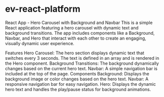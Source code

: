 # ev-react-platform
React App - Hero Carousel with Background and Navbar
This is a simple React application featuring a hero carousel with dynamic text and background transitions. The app includes components like a Background, Navbar, and Hero that interact with each other to create an engaging, visually dynamic user experience.

Features
Hero Carousel: The hero section displays dynamic text that switches every 3 seconds. The text is defined in an array and is rendered in the Hero component.
Background Transitions: The background dynamically changes based on the current hero text.
Navbar: A simple navigation bar is included at the top of the page.
Components
Background: Displays the background image or color changes based on the hero text.
Navbar: A responsive navigation bar for easy navigation.
Hero: Displays the dynamic hero text and handles the play/pause status for background animations.
